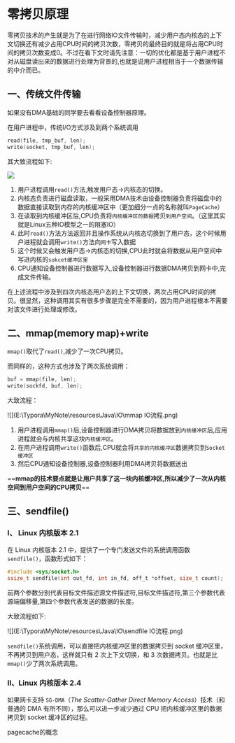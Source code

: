 # 零拷贝原理

零拷贝技术的产生就是为了在进行网络IO文件传输时，减少用户态内核态的上下文切换还有减少占用CPU时间的拷贝次数，零拷贝的最终目的就是将占用CPU时间的拷贝次数变成0。不过在看下文时请先注意：一切的优化都是基于用户进程不对从磁盘读出来的数据进行处理为背景的,也就是说用户进程相当于一个数据传输的中介而已。

## 一、传统文件传输

如果没有DMA基础的同学要去看看设备控制器原理。

在用户进程中，传统I/O方式涉及到两个系统调用

```c
read(file, tmp_buf, len);
write(socket, tmp_buf, len);
```

其大致流程如下:



<img src="E:\Typora\MyNote\resources\Java\IO\传统IO方式的传输过程.png" />

1. 用户进程调用`read()`方法,触发用户态→内核态的切换。
2. 内核态负责进行磁盘读取，一般采用DMA技术由设备控制器负责将磁盘中的数据直接读取到内存的内核缓冲区中（更加细分一点的名称就叫`PageCache`）
3. 在读取到内核缓冲区后,CPU负责将`内核缓冲区的数据`拷贝`到用户空间`。（这里其实就是Linux五种IO模型之一的阻塞IO）
4. 此时`read()`方法方法返回并且操作系统从内核态切换到了用户态，这个时候用户进程就会调用`write()`方法向`网卡`写入数据
5. 这个时候又会触发用户态→内核态的切换,CPU此时就会将数据从用户空间中写进内核的`sokcet缓冲区里`
6. CPU通知设备控制器进行数据写入,设备控制器进行数据DMA拷贝到网卡中,完成文件传输。

在上述流程中涉及到四次内核态用户态的上下文切换，两次占用CPU时间的拷贝。很显然，这种调用其实有很多步骤是完全不需要的，因为用户进程根本不需要对该文件进行处理或修改。

## 二、mmap(memory map)+write

`mmap()`取代了`read()`,减少了一次CPU拷贝。

而同样的，这种方式也涉及了两次系统调用：

```c
buf = mmap(file, len);
write(sockfd, buf, len);
```

大致流程：

![](E:\Typora\MyNote\resources\Java\IO\mmap IO流程.png)

1. 用户进程调用`mmap()`后,设备控制器进行DMA拷贝将数据放到`内核缓冲区`后,应用进程就会与内核共享这块`内核缓冲区`。
2. 在用户进程调用`write()`函数后,CPU就会将`共享的内核缓冲区`数据拷贝到`Socket缓冲区`
3. 然后CPU通知设备控制器,设备控制器利用DMA拷贝将数据送出

==**mmap的技术要点就是让用户共享了这一块内核缓冲区,所以减少了一次从内核空间到用户空间的CPU拷贝**==

## 三、sendfile()

### Ⅰ、 Linux 内核版本 2.1

在 Linux 内核版本 2.1 中，提供了一个专门发送文件的系统调用函数 `sendfile()`，函数形式如下：

```c
#include <sys/socket.h>
ssize_t sendfile(int out_fd, int in_fd, off_t *offset, size_t count);
```

前两个参数分别代表目标文件描述源文件描述符,目标文件描述符,第三个参数代表源端偏移量,第四个参数代表发送的数据的长度。

大致流程如下:

![](E:\Typora\MyNote\resources\Java\IO\sendfile IO流程.png)

`sendfile()`系统调用，可以直接把内核缓冲区里的数据拷贝到 socket 缓冲区里，不再拷贝到用户态，这样就只有 2 次上下文切换，和 3 次数据拷贝。也就是比`mmap()`少了两次系统调用。

### Ⅱ、Linux 内核版本 2.4

如果网卡支持 `SG-DMA`（*The Scatter-Gather Direct Memory Access*）技术（和普通的 DMA 有所不同），那么可以进一步减少通过 CPU 把内核缓冲区里的数据拷贝到 socket 缓冲区的过程。





pagecache的概念
